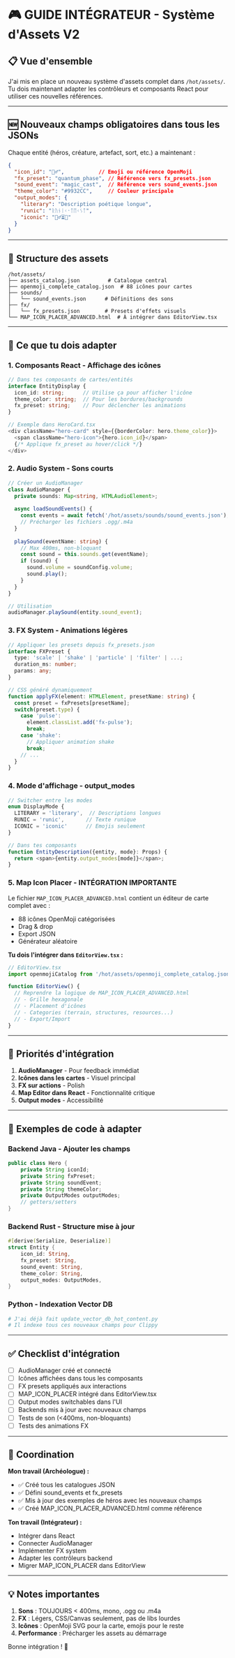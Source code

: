 # 🎮 GUIDE INTÉGRATEUR - Système d'Assets V2

## 📋 Vue d'ensemble

J'ai mis en place un nouveau système d'assets complet dans `/hot/assets/`. Tu dois maintenant adapter les contrôleurs et composants React pour utiliser ces nouvelles références.

---

## 🆕 Nouveaux champs obligatoires dans tous les JSONs

Chaque entité (héros, créature, artefact, sort, etc.) a maintenant :

```json
{
  "icon_id": "🧙‍♂️",           // Emoji ou référence OpenMoji
  "fx_preset": "quantum_phase", // Référence vers fx_presets.json
  "sound_event": "magic_cast",  // Référence vers sound_events.json
  "theme_color": "#9932CC",     // Couleur principale
  "output_modes": {
    "literary": "Description poétique longue",
    "runic": "ᚱᚢᚾᛁᚲ᛫ᛏᛖᚲᛊᛏ",
    "iconic": "🧙‍♂️⏳✨"
  }
}
```

---

## 📁 Structure des assets

```
/hot/assets/
├── assets_catalog.json         # Catalogue central
├── openmoji_complete_catalog.json  # 88 icônes pour cartes
├── sounds/
│   └── sound_events.json      # Définitions des sons
├── fx/
│   └── fx_presets.json        # Presets d'effets visuels
└── MAP_ICON_PLACER_ADVANCED.html  # À intégrer dans EditorView.tsx
```

---

## 🔧 Ce que tu dois adapter

### 1. **Composants React - Affichage des icônes**

```typescript
// Dans tes composants de cartes/entités
interface EntityDisplay {
  icon_id: string;      // Utilise ça pour afficher l'icône
  theme_color: string;  // Pour les bordures/backgrounds
  fx_preset: string;    // Pour déclencher les animations
}

// Exemple dans HeroCard.tsx
<div className="hero-card" style={{borderColor: hero.theme_color}}>
  <span className="hero-icon">{hero.icon_id}</span>
  {/* Applique fx_preset au hover/click */}
</div>
```

### 2. **Audio System - Sons courts**

```typescript
// Créer un AudioManager
class AudioManager {
  private sounds: Map<string, HTMLAudioElement>;
  
  async loadSoundEvents() {
    const events = await fetch('/hot/assets/sounds/sound_events.json');
    // Précharger les fichiers .ogg/.m4a
  }
  
  playSound(eventName: string) {
    // Max 400ms, non-bloquant
    const sound = this.sounds.get(eventName);
    if (sound) {
      sound.volume = soundConfig.volume;
      sound.play();
    }
  }
}

// Utilisation
audioManager.playSound(entity.sound_event);
```

### 3. **FX System - Animations légères**

```typescript
// Appliquer les presets depuis fx_presets.json
interface FXPreset {
  type: 'scale' | 'shake' | 'particle' | 'filter' | ...;
  duration_ms: number;
  params: any;
}

// CSS généré dynamiquement
function applyFX(element: HTMLElement, presetName: string) {
  const preset = fxPresets[presetName];
  switch(preset.type) {
    case 'pulse':
      element.classList.add('fx-pulse');
      break;
    case 'shake':
      // Appliquer animation shake
      break;
    // ...
  }
}
```

### 4. **Mode d'affichage - output_modes**

```typescript
// Switcher entre les modes
enum DisplayMode {
  LITERARY = 'literary',  // Descriptions longues
  RUNIC = 'runic',       // Texte runique
  ICONIC = 'iconic'      // Emojis seulement
}

// Dans tes composants
function EntityDescription({entity, mode}: Props) {
  return <span>{entity.output_modes[mode]}</span>;
}
```

### 5. **Map Icon Placer - INTÉGRATION IMPORTANTE**

Le fichier `MAP_ICON_PLACER_ADVANCED.html` contient un éditeur de carte complet avec :
- 88 icônes OpenMoji catégorisées
- Drag & drop
- Export JSON
- Générateur aléatoire

**Tu dois l'intégrer dans `EditorView.tsx` :**

```typescript
// EditorView.tsx
import openmojiCatalog from '/hot/assets/openmoji_complete_catalog.json';

function EditorView() {
  // Reprendre la logique de MAP_ICON_PLACER_ADVANCED.html
  // - Grille hexagonale
  // - Placement d'icônes
  // - Categories (terrain, structures, resources...)
  // - Export/Import
}
```

---

## 🎯 Priorités d'intégration

1. **AudioManager** - Pour feedback immédiat
2. **Icônes dans les cartes** - Visuel principal  
3. **FX sur actions** - Polish
4. **Map Editor dans React** - Fonctionnalité critique
5. **Output modes** - Accessibilité

---

## 📝 Exemples de code à adapter

### Backend Java - Ajouter les champs
```java
public class Hero {
    private String iconId;
    private String fxPreset;
    private String soundEvent;
    private String themeColor;
    private OutputModes outputModes;
    // getters/setters
}
```

### Backend Rust - Structure mise à jour
```rust
#[derive(Serialize, Deserialize)]
struct Entity {
    icon_id: String,
    fx_preset: String,
    sound_event: String,
    theme_color: String,
    output_modes: OutputModes,
}
```

### Python - Indexation Vector DB
```python
# J'ai déjà fait update_vector_db_hot_content.py
# Il indexe tous ces nouveaux champs pour Clippy
```

---

## ✅ Checklist d'intégration

- [ ] AudioManager créé et connecté
- [ ] Icônes affichées dans tous les composants
- [ ] FX presets appliqués aux interactions
- [ ] MAP_ICON_PLACER intégré dans EditorView.tsx
- [ ] Output modes switchables dans l'UI
- [ ] Backends mis à jour avec nouveaux champs
- [ ] Tests de son (<400ms, non-bloquants)
- [ ] Tests des animations FX

---

## 🤝 Coordination

**Mon travail (Archéologue) :**
- ✅ Créé tous les catalogues JSON
- ✅ Défini sound_events et fx_presets
- ✅ Mis à jour des exemples de héros avec les nouveaux champs
- ✅ Créé MAP_ICON_PLACER_ADVANCED.html comme référence

**Ton travail (Intégrateur) :**
- Intégrer dans React
- Connecter AudioManager
- Implémenter FX system
- Adapter les contrôleurs backend
- Migrer MAP_ICON_PLACER dans EditorView

---

## 💡 Notes importantes

1. **Sons** : TOUJOURS < 400ms, mono, .ogg ou .m4a
2. **FX** : Légers, CSS/Canvas seulement, pas de libs lourdes
3. **Icônes** : OpenMoji SVG pour la carte, emojis pour le reste
4. **Performance** : Précharger les assets au démarrage

Bonne intégration ! 🚀
